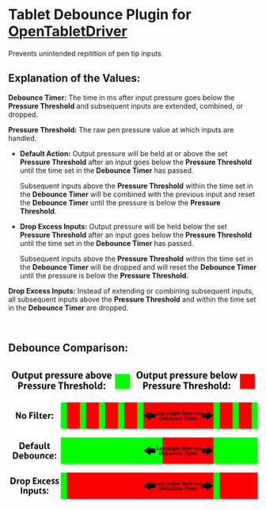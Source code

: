 # Tablet Debounce Plugin for [OpenTabletDriver](https://github.com/OpenTabletDriver/OpenTabletDriver)

Prevents unintended repitition of pen tip inputs.

## Explanation of the Values:

**Debounce Timer:** The time in ms after input pressure goes below the **Pressure Threshold** and subsequent inputs are extended, combined, or dropped.

**Pressure Threshold:** The raw pen pressure value at which inputs are handled. 

- **Default Action:** Output pressure will be held at or above the set **Pressure Threshold** after an input goes below the **Pressure Threshold** until the time set in the **Debounce Timer** has passed. 

    Subsequent inputs above the **Pressure Threshold** within the time set in the **Debounce Timer** will be combined with the previous input and reset the **Debounce Timer** until the pressure is below the **Pressure Threshold**.

- **Drop Excess Inputs:** Output pressure will be held below the set **Pressure Threshold** after an input goes below the **Pressure Threshold** until the time set in the **Debounce Timer** has passed. 

    Subsequent inputs above the **Pressure Threshold** within the time set in the **Debounce Timer** will be dropped and will reset the **Debounce Timer** until the pressure is below the **Pressure Threshold**.

**Drop Excess Inputs:** Instead of extending or combining subsequent inputs, all subsequent inputs above the **Pressure Threshold** and within the time set in the **Debounce Timer** are dropped.

<br>

## Debounce Comparison:

![](https://raw.githubusercontent.com/Kuuuube/Tablet_Debounce/main/tablet_debounce_diagram.png)